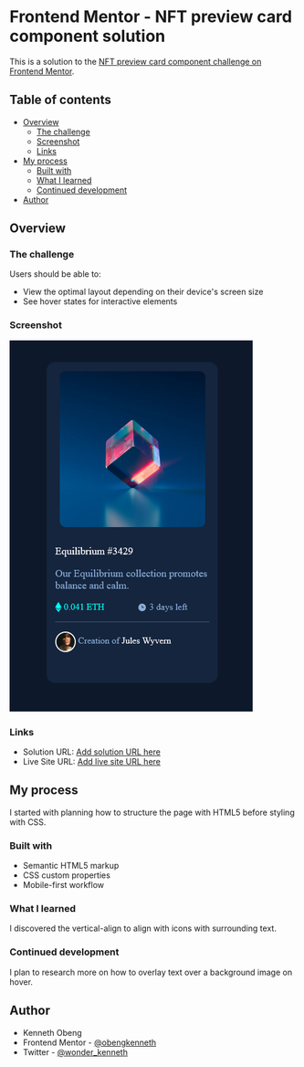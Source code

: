 # Frontend Mentor - NFT preview card component solution

This is a solution to the [NFT preview card component challenge on Frontend Mentor](https://www.frontendmentor.io/challenges/nft-preview-card-component-SbdUL_w0U). 
## Table of contents

- [Overview](#overview)
  - [The challenge](#the-challenge)
  - [Screenshot](#screenshot)
  - [Links](#links)
- [My process](#my-process)
  - [Built with](#built-with)
  - [What I learned](#what-i-learned)
  - [Continued development](#continued-development)
- [Author](#author)

## Overview

### The challenge

Users should be able to:

- View the optimal layout depending on their device's screen size
- See hover states for interactive elements

### Screenshot

![](./images/Screenshot%202023-03-03%20at%2003-26-57%20Frontend%20Mentor%20NFT%20preview%20card%20component.png)


### Links

- Solution URL: [Add solution URL here](https://your-solution-url.com)
- Live Site URL: [Add live site URL here](https://your-live-site-url.com)

## My process
I started with planning how to structure the page with HTML5 before styling with CSS.

### Built with

- Semantic HTML5 markup
- CSS custom properties
- Mobile-first workflow

### What I learned

I discovered the vertical-align to align with icons with surrounding text.

### Continued development
I plan to research more on how to overlay text over a background image on hover.



## Author

- Kenneth Obeng
- Frontend Mentor - [@obengkenneth](https://www.frontendmentor.io/profile/obengkenneth)
- Twitter - [@wonder_kenneth](https://twitter.com/wonder_kenneth)

